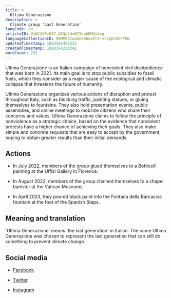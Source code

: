 ```yaml
---
title: >
  Ultima Generazione
description: >
  Climate group 'Last Generation'
langCode: en
articleID: XsNC3XFzUS7_AS3p2dvW73ouhKMVo4vq
languageCollectionID: 98MM6SCuaUz50buqfC4-vtxgOJGVFPhW
updatedTimestamp: 1683381456533
createdTimestamp: 1680364230342
wordCount: 231
---
```


Ultima Generazione is an Italian campaign of nonviolent civil disobedience that was born in 2021. Its main goal is to stop public subsidies to fossil fuels, which they consider as a major cause of the ecological and climatic collapse that threatens the future of humanity.

Ultima Generazione organizes various actions of disruption and protest throughout Italy, such as blocking traffic, painting statues, or gluing themselves to fountains. They also hold presentation events, public assemblies, and online meetings to mobilize citizens who share their concerns and values. Ultima Generazione claims to follow the principle of nonviolence as a strategic choice, based on the evidence that nonviolent protests have a higher chance of achieving their goals. They also make simple and concrete requests that are easy to accept by the government, hoping to obtain greater results than their initial demands.

## Actions

-   In July 2022, members of the group glued themselves to a Botticelli painting at the Uffizi Gallery in Florence.
    
-   In August 2022, members of the group chained themselves to a chapel banister at the Vatican Museums.
    
-   In April 2023, they poured black paint into the Fontana della Barcaccia fountain at the foot of the Spanish Steps.
    

## Meaning and translation

'Ultima Generazione' means 'the last generation' in Italian. The name Ultima Generazione was chosen to represent the last generation that can still do something to prevent climate change.

## Social media

-   [Facebook](https://www.facebook.com/ultimagenerazione.A22/?utm_source=activisthandbook.org)
    
-   [Twitter](https://twitter.com/ultimagenerazi1?lang=en&utm_source=activisthandbook.org)
    
-   [Instagram](https://www.instagram.com/ultima.generazione/?hl=en&utm_source=activisthandbook.org)